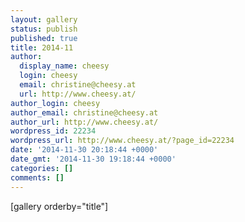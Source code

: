 ```yaml
---
layout: gallery
status: publish
published: true
title: 2014-11
author:
  display_name: cheesy
  login: cheesy
  email: christine@cheesy.at
  url: http://www.cheesy.at/
author_login: cheesy
author_email: christine@cheesy.at
author_url: http://www.cheesy.at/
wordpress_id: 22234
wordpress_url: http://www.cheesy.at/?page_id=22234
date: '2014-11-30 20:18:44 +0000'
date_gmt: '2014-11-30 19:18:44 +0000'
categories: []
comments: []
---
```

[gallery orderby="title"]
